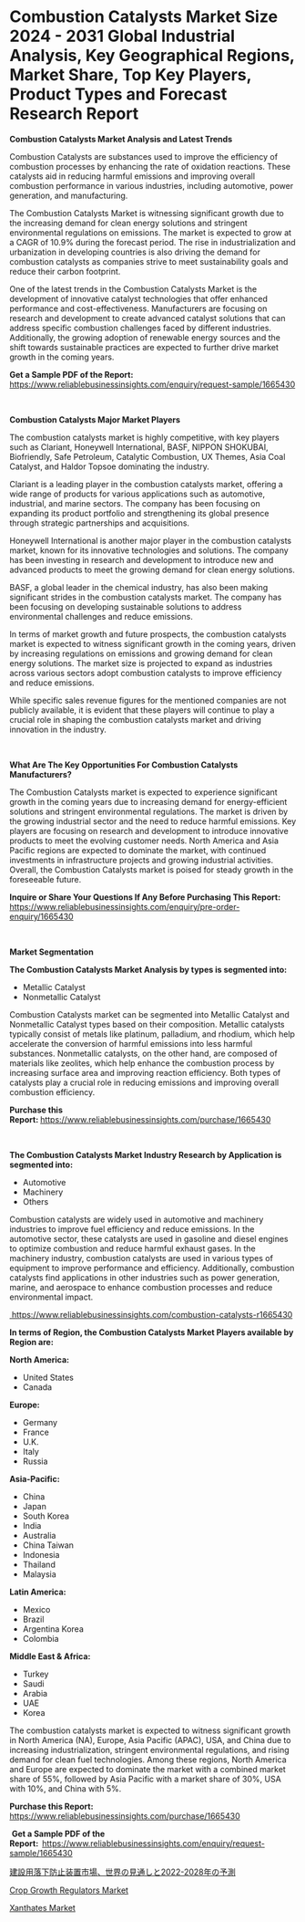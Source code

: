 <p><h1>Combustion Catalysts Market Size 2024 - 2031 Global Industrial Analysis, Key Geographical Regions, Market Share, Top Key Players, Product Types and Forecast Research Report</h1></p><p><strong>Combustion Catalysts Market Analysis and Latest Trends</strong></p>
<p><p>Combustion Catalysts are substances used to improve the efficiency of combustion processes by enhancing the rate of oxidation reactions. These catalysts aid in reducing harmful emissions and improving overall combustion performance in various industries, including automotive, power generation, and manufacturing.</p><p>The Combustion Catalysts Market is witnessing significant growth due to the increasing demand for clean energy solutions and stringent environmental regulations on emissions. The market is expected to grow at a CAGR of 10.9% during the forecast period. The rise in industrialization and urbanization in developing countries is also driving the demand for combustion catalysts as companies strive to meet sustainability goals and reduce their carbon footprint.</p><p>One of the latest trends in the Combustion Catalysts Market is the development of innovative catalyst technologies that offer enhanced performance and cost-effectiveness. Manufacturers are focusing on research and development to create advanced catalyst solutions that can address specific combustion challenges faced by different industries. Additionally, the growing adoption of renewable energy sources and the shift towards sustainable practices are expected to further drive market growth in the coming years.</p></p>
<p><strong>Get a Sample PDF of the Report:&nbsp;</strong> <a href="https://www.reliablebusinessinsights.com/enquiry/request-sample/1665430">https://www.reliablebusinessinsights.com/enquiry/request-sample/1665430</a></p>
<p>&nbsp;</p>
<p><strong>Combustion Catalysts Major Market Players</strong></p>
<p><p>The combustion catalysts market is highly competitive, with key players such as Clariant, Honeywell International, BASF, NIPPON SHOKUBAI, Biofriendly, Safe Petroleum, Catalytic Combustion, UX Themes, Asia Coal Catalyst, and Haldor Topsoe dominating the industry.</p><p>Clariant is a leading player in the combustion catalysts market, offering a wide range of products for various applications such as automotive, industrial, and marine sectors. The company has been focusing on expanding its product portfolio and strengthening its global presence through strategic partnerships and acquisitions.</p><p>Honeywell International is another major player in the combustion catalysts market, known for its innovative technologies and solutions. The company has been investing in research and development to introduce new and advanced products to meet the growing demand for clean energy solutions.</p><p>BASF, a global leader in the chemical industry, has also been making significant strides in the combustion catalysts market. The company has been focusing on developing sustainable solutions to address environmental challenges and reduce emissions.</p><p>In terms of market growth and future prospects, the combustion catalysts market is expected to witness significant growth in the coming years, driven by increasing regulations on emissions and growing demand for clean energy solutions. The market size is projected to expand as industries across various sectors adopt combustion catalysts to improve efficiency and reduce emissions.</p><p>While specific sales revenue figures for the mentioned companies are not publicly available, it is evident that these players will continue to play a crucial role in shaping the combustion catalysts market and driving innovation in the industry.</p></p>
<p>&nbsp;</p>
<p><strong>What Are The Key Opportunities For Combustion Catalysts Manufacturers?</strong></p>
<p><p>The Combustion Catalysts market is expected to experience significant growth in the coming years due to increasing demand for energy-efficient solutions and stringent environmental regulations. The market is driven by the growing industrial sector and the need to reduce harmful emissions. Key players are focusing on research and development to introduce innovative products to meet the evolving customer needs. North America and Asia Pacific regions are expected to dominate the market, with continued investments in infrastructure projects and growing industrial activities. Overall, the Combustion Catalysts market is poised for steady growth in the foreseeable future.</p></p>
<p><strong>Inquire or Share Your Questions If Any Before Purchasing This Report:</strong> <a href="https://www.reliablebusinessinsights.com/enquiry/pre-order-enquiry/1665430">https://www.reliablebusinessinsights.com/enquiry/pre-order-enquiry/1665430</a></p>
<p>&nbsp;</p>
<p><strong>Market Segmentation</strong></p>
<p><strong>The Combustion Catalysts Market Analysis by types is segmented into:</strong></p>
<p><ul><li>Metallic Catalyst</li><li>Nonmetallic Catalyst</li></ul></p>
<p><p>Combustion Catalysts market can be segmented into Metallic Catalyst and Nonmetallic Catalyst types based on their composition. Metallic catalysts typically consist of metals like platinum, palladium, and rhodium, which help accelerate the conversion of harmful emissions into less harmful substances. Nonmetallic catalysts, on the other hand, are composed of materials like zeolites, which help enhance the combustion process by increasing surface area and improving reaction efficiency. Both types of catalysts play a crucial role in reducing emissions and improving overall combustion efficiency.</p></p>
<p><strong>Purchase this Report:&nbsp;</strong><a href="https://www.reliablebusinessinsights.com/purchase/1665430">https://www.reliablebusinessinsights.com/purchase/1665430</a></p>
<p>&nbsp;</p>
<p><strong>The Combustion Catalysts Market Industry Research by Application is segmented into:</strong></p>
<p><ul><li>Automotive</li><li>Machinery</li><li>Others</li></ul></p>
<p><p>Combustion catalysts are widely used in automotive and machinery industries to improve fuel efficiency and reduce emissions. In the automotive sector, these catalysts are used in gasoline and diesel engines to optimize combustion and reduce harmful exhaust gases. In the machinery industry, combustion catalysts are used in various types of equipment to improve performance and efficiency. Additionally, combustion catalysts find applications in other industries such as power generation, marine, and aerospace to enhance combustion processes and reduce environmental impact.</p></p>
<p><a href="https://www.reliablebusinessinsights.com/combustion-catalysts-r1665430">&nbsp;https://www.reliablebusinessinsights.com/combustion-catalysts-r1665430</a></p>
<p><strong>In terms of Region, the Combustion Catalysts Market Players available by Region are:</strong></p>
<p>
    <p> <strong> North America: </strong>
        <ul>
            <li>United States</li>
            <li>Canada</li>
        </ul>
        </p> 
    <p> <strong> Europe: </strong>
        <ul>
            <li>Germany</li>
            <li>France</li>
            <li>U.K.</li>
            <li>Italy</li>
            <li>Russia</li>
        </ul>
        </p> 
    <p> <strong> Asia-Pacific: </strong>
        <ul>
            <li>China</li>
            <li>Japan</li>
            <li>South Korea</li>
            <li>India</li>
            <li>Australia</li>
            <li>China Taiwan</li>
            <li>Indonesia</li>
            <li>Thailand</li>
            <li>Malaysia</li>
        </ul>
        </p> 
    <p> <strong> Latin America: </strong>
        <ul>
            <li>Mexico</li>
            <li>Brazil</li>
            <li>Argentina Korea</li>
            <li>Colombia</li>
        </ul>
        </p> 
    <p> <strong> Middle East & Africa: </strong>
        <ul>
            <li>Turkey</li>
            <li>Saudi</li>
            <li>Arabia</li>
            <li>UAE</li>
            <li>Korea</li>
        </ul>
    </p>
    </p>
<p><p>The combustion catalysts market is expected to witness significant growth in North America (NA), Europe, Asia Pacific (APAC), USA, and China due to increasing industrialization, stringent environmental regulations, and rising demand for clean fuel technologies. Among these regions, North America and Europe are expected to dominate the market with a combined market share of 55%, followed by Asia Pacific with a market share of 30%, USA with 10%, and China with 5%.</p></p>
<p><strong>Purchase this Report: </strong><a href="https://www.reliablebusinessinsights.com/purchase/1665430">https://www.reliablebusinessinsights.com/purchase/1665430</a></p>
<p>&nbsp;<strong>Get a Sample PDF of the Report:&nbsp;&nbsp;</strong><a href="https://www.reliablebusinessinsights.com/enquiry/request-sample/1665430">https://www.reliablebusinessinsights.com/enquiry/request-sample/1665430</a></p>
<p><strong></strong></p>
<p><p><a href="https://github.com/schmahlson/Market-Research-Report-List-2/blob/main/1403476130626.md">建設用落下防止装置市場、世界の見通しと2022-2028年の予測</a></p><p><a href="https://github.com/msbsaifansami/Market-Research-Report-List-1/blob/main/crop-growth-regulators-market.md">Crop Growth Regulators Market</a></p><p><a href="https://github.com/EveKerluke2023/Market-Research-Report-List-1/blob/main/xanthates-market.md">Xanthates Market</a></p></p>